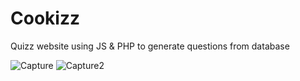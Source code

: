 # Cookizz
Quizz website using JS &amp; PHP to generate questions from database

![Capture](https://user-images.githubusercontent.com/120452681/222383360-5b6b8056-6066-48fb-9c04-df249ccd312a.PNG)
![Capture2](https://user-images.githubusercontent.com/120452681/222383356-75d6e2ab-d858-4a0f-a452-a99eb261686e.PNG)
